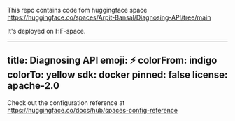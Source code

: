 This repo contains code fom huggingface space https://huggingface.co/spaces/Arpit-Bansal/Diagnosing-API/tree/main

It's deployed on HF-space.

---
title: Diagnosing API
emoji: ⚡
colorFrom: indigo
colorTo: yellow
sdk: docker
pinned: false
license: apache-2.0
---

Check out the configuration reference at https://huggingface.co/docs/hub/spaces-config-reference
